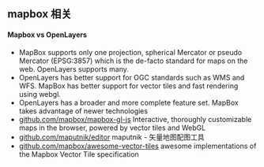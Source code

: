## mapbox 相关
#### Mapbox vs OpenLayers
- MapBox supports only one projection, spherical Mercator or pseudo Mercator (EPSG:3857) which is the de-facto standard for maps on the web. OpenLayers supports many. 
- OpenLayers has better support for OGC standards such as WMS and WFS. MapBox has better support for vector tiles and fast rendering using webgl. 
- OpenLayers has a broader and more complete feature set. MapBox takes advantage of newer technologies
- [github.com/mapbox/mapbox-gl-js](https://github.com/mapbox/mapbox-gl-js) Interactive, thoroughly customizable maps in the browser, powered by vector tiles and WebGL
- [github.com/maputnik/editor](https://github.com/maputnik/editor) maputnik - 矢量地图配图工具
- [github.com/mapbox/awesome-vector-tiles](https://github.com/mapbox/awesome-vector-tiles) awesome implementations of the Mapbox Vector Tile specification